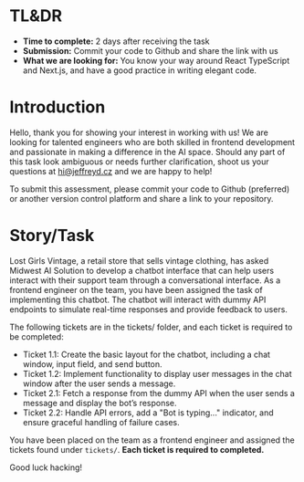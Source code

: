 # TL&DR

- **Time to complete:** 2 days after receiving the task
- **Submission:** Commit your code to Github and share the link with us
- **What we are looking for:** You know your way around React TypeScript and Next.js, and have a good practice in writing elegant code.

# Introduction

Hello, thank you for showing your interest in working with us! We are looking for talented engineers who are both skilled in frontend development and passionate in making a difference in the AI space. Should any part of this task look ambiguous or needs further clarification, shoot us your questions at hi@jeffreyd.cz and we are happy to help!

To submit this assessment, please commit your code to Github (preferred) or another version control platform and share a link to your repository.

# Story/Task

Lost Girls Vintage, a retail store that sells vintage clothing, has asked Midwest AI Solution to develop a chatbot interface that can help users interact with their support team through a conversational interface. As a frontend engineer on the team, you have been assigned the task of implementing this chatbot. The chatbot will interact with dummy API endpoints to simulate real-time responses and provide feedback to users.

The following tickets are in the tickets/ folder, and each ticket is required to be completed:



- Ticket 1.1: Create the basic layout for the chatbot, including a chat window, input field, and send button.
- Ticket 1.2: Implement functionality to display user messages in the chat window after the user sends a message.
- Ticket 2.1: Fetch a response from the dummy API when the user sends a message and display the bot’s response.
- Ticket 2.2: Handle API errors, add a "Bot is typing..." indicator, and ensure graceful handling of failure cases.


You have been placed on the team as a frontend engineer and assigned the tickets found under `tickets/`. **Each ticket is required to completed.**

Good luck hacking!
